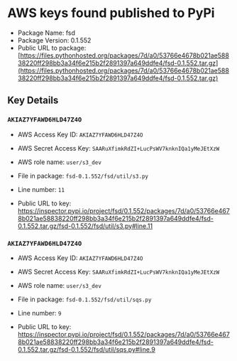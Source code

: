 # AWS keys found published to PyPi

* Package Name: fsd
* Package Version: 0.1.552
* Public URL to package: [https://files.pythonhosted.org/packages/7d/a0/53766e4678b021ae58838220ff298bb3a34f6e215b2f2891397a649ddfe4/fsd-0.1.552.tar.gz](https://files.pythonhosted.org/packages/7d/a0/53766e4678b021ae58838220ff298bb3a34f6e215b2f2891397a649ddfe4/fsd-0.1.552.tar.gz)

## Key Details

### `AKIAZ7YFAWD6HLD47Z4O`

* AWS Access Key ID: `AKIAZ7YFAWD6HLD47Z4O`
* AWS Secret Access Key: `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` 
* AWS role name: `user/s3_dev`
* File in package: `fsd-0.1.552/fsd/util/s3.py`
* Line number: `11`

* Public URL to key: https://inspector.pypi.io/project/fsd/0.1.552/packages/7d/a0/53766e4678b021ae58838220ff298bb3a34f6e215b2f2891397a649ddfe4/fsd-0.1.552.tar.gz/fsd-0.1.552/fsd/util/s3.py#line.11



### `AKIAZ7YFAWD6HLD47Z4O`

* AWS Access Key ID: `AKIAZ7YFAWD6HLD47Z4O`
* AWS Secret Access Key: `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` 
* AWS role name: `user/s3_dev`
* File in package: `fsd-0.1.552/fsd/util/sqs.py`
* Line number: `9`

* Public URL to key: https://inspector.pypi.io/project/fsd/0.1.552/packages/7d/a0/53766e4678b021ae58838220ff298bb3a34f6e215b2f2891397a649ddfe4/fsd-0.1.552.tar.gz/fsd-0.1.552/fsd/util/sqs.py#line.9



